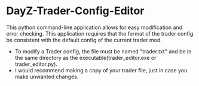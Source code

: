 # DayZ-Trader-Config-Editor
 This python command-line application allows for easy modification and error checking. This application requires that the format of the trader config be consistent with the default config of the current trader mod. 
 
- To modify a Trader config, the file must be named "trader.txt" and be in the same directory as the executable(trader_editor.exe or trader_editor.py).
- I would recommend making a copy of your trader file, just in case you make unwanted changes.
